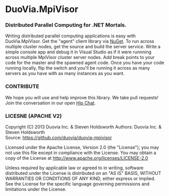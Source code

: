 DuoVia.MpiVisor
=======

### Distributed Parallel Computing for .NET Mortals.

Writing distributed parallel computing applications is easy with DuoVia.MpiVisor.
Get the "agent" client library via [NuGet][1]. To run across multiple cluster nodes, get the source and build the server service.
Write a simple console app and debug it in Visual Studio as if it were runnning across multiple MpiVisor cluster server nodes. Add break points to your code for the master and the spawned agent code. 
Once you have your code running locally, flip the switch and you'll be running it across as many servers as you have with as many instances as you want.

### CONTRIBUTE

We hope you will use and help improve this library.  We take pull requests!
Join the conversation in our open [Hip Chat][4].

### LICESNE (APACHE V2)
  
Copyright (C) 2013 Duovia Inc. & Steven Holdsworth
Authors: Duovia Inc. & Steven Holdsworth  
Source: https://github.com/duovia/duovia-mpivisor
  
Licensed under the Apache License, Version 2.0 (the "License");
you may not use this file except in compliance with the License.
You may obtain a copy of the License at 
http://www.apache.org/licenses/LICENSE-2.0
 
Unless required by applicable law or agreed to in writing, software
distributed under the License is distributed on an "AS IS" BASIS,
WITHOUT WARRANTIES OR CONDITIONS OF ANY KIND, either express or implied.
See the License for the specific language governing permissions and
limitations under the License.

[1]: http://nuget.org/packages/DuoVia.MpiVisor/    "NuGet"
[2]: http://mpapi.codeplex.com/          "MPAPI"
[3]: http://osl.iu.edu/research/mpi.net/   "MPI.NET"
[4]: https://www.hipchat.com/gHWO84CXp     "Hip Chat"